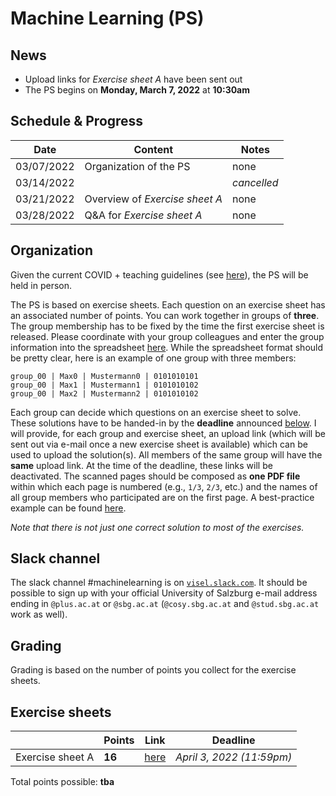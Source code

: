 # Machine Learning (PS)

## News

- Upload links for *Exercise sheet A* have been sent out
- The PS begins on **Monday, March 7, 2022** at **10:30am**

## Schedule & Progress

| **Date** | **Content** | **Notes** |
|---|---|---|
| 03/07/2022  | Organization of the PS         | none |    
| 03/14/2022  |                                | *cancelled* |    
| 03/21/2022  | Overview of *Exercise sheet A* | none |
| 03/28/2022  | Q&A for *Exercise sheet A* | none |

## Organization

Given the current COVID + teaching guidelines (see [here](https://www.plus.ac.at/news/lehre-ab-maerz-2022/?pgrp=218&is_paged=0)), the PS will be held in person. 

The PS is based on exercise sheets. Each question on an exercise sheet has an associated number of points. You can work together in groups of **three**. The group membership has to be fixed by the time the first exercise sheet is released. Please coordinate with your group colleagues and enter the group information into the spreadsheet [here](https://myfiles.sbg.ac.at/index.php/s/3mXePBWzY78Pc86). While the spreadsheet format should be pretty clear, here is an example of one group with three members:

```
group_00 | Max0 | Mustermann0 | 0101010101
group_00 | Max1 | Mustermann1 | 0101010102
group_00 | Max2 | Mustermann2 | 0101010102
```

Each group can decide which questions on an exercise sheet to solve. These solutions have to be handed-in by the **deadline** announced [below](#Exercise-sheets). I will provide, for each group and exercise sheet, an upload link (which will be sent out via e-mail once a new exercise sheet is available) which can be used to upload the solution(s). All members of the same group will have the **same** upload link. At the time of the deadline, these links will be deactivated. The scanned pages should be composed as **one PDF file** within which each page is numbered (e.g., `1/3`, `2/3`, etc.) and the names of all group members who participated are on the first page. A best-practice example can be found [here](Example-Submission.pdf). 

*Note that there is not just one correct solution to most of the exercises.*

## Slack channel

The slack channel #machinelearning is on [`visel.slack.com`](https://visel.slack.com). It should be possible to sign up with your official University of Salzburg e-mail address ending in `@plus.ac.at` or `@sbg.ac.at` (`@cosy.sbg.ac.at` and `@stud.sbg.ac.at` work as well).

## Grading

Grading is based on the number of points you collect for the exercise sheets.  

## Exercise sheets

| | **Points** | **Link** | **Deadline** |
|---|---|---|---|
| Exercise sheet A  | **16**   | [here](exA.pdf) | *April 3, 2022 (11:59pm)* |    

Total points possible: **tba**
